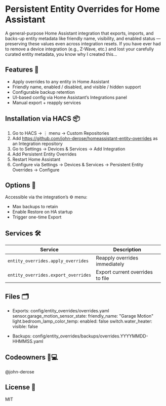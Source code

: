 # Persistent Entity Overrides for Home Assistant

A general-purpose Home Assistant integration that exports, imports, and backs-up
entity metadata like friendly name, visibility, and enabled status — preserving
these values even across integration resets. If you have ever had to remove a
device integration (e.g., Z-Wave, etc.) and lost your carefully curated entity
metadata, you know why I created this...

## Features 🔧

*	Apply overrides to any entity in Home Assistant
*	Friendly name, enabled / disabled, and visible / hidden support
*	Configurable backup retention
*	UI-based config via Home Assistant’s Integrations panel
*	Manual export + reapply services

## Installation via HACS 📦

1.	Go to HACS → ⋮ menu → Custom Repositories
2.	Add https://github.com/john-derose/homeassistant-entity-overrides as an Integration repository
3.	Go to Settings → Devices & Services → Add Integration
4.  Add Persistent Entity Overrides
4.	Restart Home Assistant
5.	Configure via Settings → Devices & Services → Persistent Entity Overrides → Configure

## Options 🔁

Accessible via the integration’s ⚙️ menu:
* Max backups to retain
* Enable Restore on HA startup
* Trigger one-time Export

## Services 🛠

| Service                           | Description                        |
|----------------------------------|------------------------------------|
| `entity_overrides.apply_overrides`  | Reapply overrides immediately       |
| `entity_overrides.export_overrides` | Export current overrides to file   |

## Files 🗂

*	Exports: config/entity_overrides/overrides.yaml
    sensor.garage_motion_sensor_state:
      friendly_name: "Garage Motion"
    light.bedroom_lamp_color_temp:
      enabled: false
    switch.water_heater:
      visible: false

*	Backups: config/entity_overrides/backups/overrides.YYYYMMDD-HHMMSS.yaml

## Codeowners 🧑💻

  @john-derose

## License 🪪

  MIT

